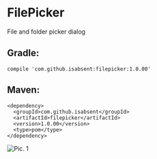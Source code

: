 # FilePicker
File and folder picker dialog

## Gradle:

  `compile 'com.github.isabsent:filepicker:1.0.00'`

## Maven:

    <dependency>
      <groupId>com.github.isabsent</groupId>
      <artifactId>filepicker</artifactId>
      <version>1.0.00</version>
      <type>pom</type>
    </dependency>

![Pic. 1](https://www.dropbox.com/s/jb1e3v0iaay8p39/Screenshot_01.png?dl=0)
